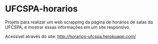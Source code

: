 # UFCSPA-horarios
Projeto para realizar um web scrapping da página de horários de salas da UFCSPA, e mostrar essas informações em um site responsivo.

Acessível através do site: 
http://horarios-ufcspa.herokuapp.com/
